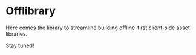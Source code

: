 # Offlibrary

Here comes the library to streamline building offline-first client-side asset libraries.

Stay tuned!